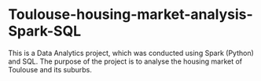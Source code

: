 # Toulouse-housing-market-analysis-Spark-SQL
This is a Data Analytics project, which was conducted using Spark (Python) and SQL. The purpose of the project is to analyse the housing market of Toulouse and its suburbs.
